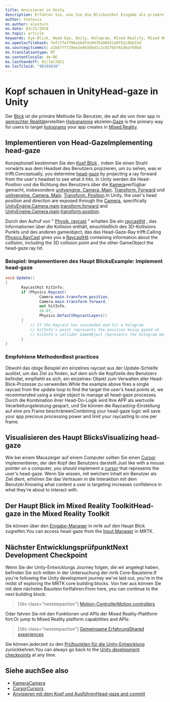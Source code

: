 ```yaml
---
title: Anvisieren in Unity
description: Erfahren Sie, wie Sie die Blickwinkel Eingabe als primäre Methode für Benutzer verwenden können, um die Hologramme, die Ihre APP in gemischter Realität erstellt, als Ziel
author: thetuvix
ms.author: alexturn
ms.date: 03/21/2018
ms.topic: article
keywords: Eye-Blick, Head-Eye, Unity, Hologram, Mixed Reality, Mixed Reality-Headset, Windows Mixed Reality-Headset, Virtual Reality-Headset, mrtk, Mixed Reality Toolkit
ms.openlocfilehash: 7efc77eff90a164fdc0476a90912a0f52c9bb33d
ms.sourcegitcommit: a1bb77f729ee2e0b3dbd1c2c837bb7614ba7b9bd
ms.translationtype: MT
ms.contentlocale: de-DE
ms.lasthandoff: 01/14/2021
ms.locfileid: "98192638"
---
```

# <a name="head-gaze-in-unity"></a><span data-ttu-id="212d9-104">Kopf schauen in Unity</span><span class="sxs-lookup"><span data-stu-id="212d9-104">Head-gaze in Unity</span></span>

<span data-ttu-id="212d9-105">Der [Blick](../../design/gaze-and-commit.md) ist die primäre Methode für Benutzer, die auf die von ihrer app in [gemischter Realität](../../discover/mixed-reality.md)erstellten [Hologramme](../../discover/hologram.md) abzielen.</span><span class="sxs-lookup"><span data-stu-id="212d9-105">[Gaze](../../design/gaze-and-commit.md) is the primary way for users to target [holograms](../../discover/hologram.md) your app creates in [Mixed Reality](../../discover/mixed-reality.md).</span></span>

## <a name="implementing-head-gaze"></a><span data-ttu-id="212d9-106">Implementieren von Head-Gaze</span><span class="sxs-lookup"><span data-stu-id="212d9-106">Implementing head-gaze</span></span>

<span data-ttu-id="212d9-107">Konzeptionell bestimmen Sie den [Kopf Blick](../../design/gaze-and-commit.md) , indem Sie einen Strahl vorwärts aus dem Headset des Benutzers projizieren, um zu sehen, was er trifft.</span><span class="sxs-lookup"><span data-stu-id="212d9-107">Conceptually, you determine [head-gaze](../../design/gaze-and-commit.md) by projecting a ray forward from the user's headset to see what it hits.</span></span> <span data-ttu-id="212d9-108">In Unity werden die Head-Position und die Richtung des Benutzers über die [Kamera](camera-in-unity.md)verfügbar gemacht, insbesondere [unityengine. Camera. Main](https://docs.unity3d.com/ScriptReference/Camera-main.html). [Transform. Forward](https://docs.unity3d.com/ScriptReference/Transform-forward.html) und [unityengine. Camera. Main](https://docs.unity3d.com/ScriptReference/Camera-main.html). [Transform. Position](https://docs.unity3d.com/ScriptReference/Transform-position.html).</span><span class="sxs-lookup"><span data-stu-id="212d9-108">In Unity, the user's head position and direction are exposed through the [Camera](camera-in-unity.md), specifically [UnityEngine.Camera.main](https://docs.unity3d.com/ScriptReference/Camera-main.html).[transform.forward](https://docs.unity3d.com/ScriptReference/Transform-forward.html) and [UnityEngine.Camera.main](https://docs.unity3d.com/ScriptReference/Camera-main.html).[transform.position](https://docs.unity3d.com/ScriptReference/Transform-position.html).</span></span>

<span data-ttu-id="212d9-109">Durch den Aufruf von " [Physik. raycast](https://docs.unity3d.com/ScriptReference/Physics.Raycast.html) " erhalten Sie ein [raycasthit](https://docs.unity3d.com/ScriptReference/RaycastHit.html) , das Informationen über die Kollision enthält, einschließlich des 3D-Kollisions Punkts und des anderen gameobject, das das Head-Gaze-Ray trifft.</span><span class="sxs-lookup"><span data-stu-id="212d9-109">Calling [Physics.RayCast](https://docs.unity3d.com/ScriptReference/Physics.Raycast.html) gives you a [RaycastHit](https://docs.unity3d.com/ScriptReference/RaycastHit.html) containing information about the collision, including the 3D collision point and the other GameObject the head-gaze ray hit.</span></span>

### <a name="example-implement-head-gaze"></a><span data-ttu-id="212d9-110">Beispiel: Implementieren des Haupt Blicks</span><span class="sxs-lookup"><span data-stu-id="212d9-110">Example: Implement head-gaze</span></span>

```cs
void Update()
{
       RaycastHit hitInfo;
       if (Physics.Raycast(
               Camera.main.transform.position,
               Camera.main.transform.forward,
               out hitInfo,
               20.0f,
               Physics.DefaultRaycastLayers))
       {
           // If the Raycast has succeeded and hit a hologram
           // hitInfo's point represents the position being gazed at
           // hitInfo's collider GameObject represents the hologram being gazed at
       }
}
```

### <a name="best-practices"></a><span data-ttu-id="212d9-111">Empfohlene Methoden</span><span class="sxs-lookup"><span data-stu-id="212d9-111">Best practices</span></span>

<span data-ttu-id="212d9-112">Obwohl das obige Beispiel ein einzelnes raycast aus der Update-Schleife auslöst, um das Ziel zu finden, auf dem sich die Kopfzeile des Benutzers befindet, empfiehlt es sich, ein einzelnes-Objekt zum Verwalten aller Head-Blick-Prozesse zu verwenden.</span><span class="sxs-lookup"><span data-stu-id="212d9-112">While the example above fires a single raycast from the update loop to find the target the user's head points at, we recommended using a single object to manage all head-gaze processes.</span></span> <span data-ttu-id="212d9-113">Durch die Kombination ihrer Head-Do-Logik wird Ihre APP als wertvolle Verarbeitungsleistung gespart, und Sie können die Raycasting-Einstellung auf eine pro Frame beschränken</span><span class="sxs-lookup"><span data-stu-id="212d9-113">Combining your head-gaze logic will save your app precious processing power and limit your raycasting to one per frame.</span></span>

## <a name="visualizing-head-gaze"></a><span data-ttu-id="212d9-114">Visualisieren des Haupt Blicks</span><span class="sxs-lookup"><span data-stu-id="212d9-114">Visualizing head-gaze</span></span>

<span data-ttu-id="212d9-115">Wie bei einem Mauszeiger auf einem Computer sollten Sie einen [Cursor](../../design/cursors.md) implementieren, der den Kopf des Benutzers darstellt.</span><span class="sxs-lookup"><span data-stu-id="212d9-115">Just like with a mouse pointer on a computer, you should implement a [cursor](../../design/cursors.md) that represents the user's head-gaze.</span></span> <span data-ttu-id="212d9-116">Wenn Sie wissen, mit welchem Inhalt ein Benutzer als Ziel dient, erhöhen Sie das Vertrauen in die Interaktion mit dem Benutzer.</span><span class="sxs-lookup"><span data-stu-id="212d9-116">Knowing what content a user is targeting increases confidence in what they're about to interact with.</span></span>

## <a name="head-gaze-in-the-mixed-reality-toolkit"></a><span data-ttu-id="212d9-117">Der Haupt Blick im Mixed Reality Toolkit</span><span class="sxs-lookup"><span data-stu-id="212d9-117">Head-gaze in the Mixed Reality Toolkit</span></span> 
<span data-ttu-id="212d9-118">Sie können über den [Eingabe-Manager](https://microsoft.github.io/MixedRealityToolkit-Unity/Documentation/Input/Overview.html) in mrtk auf den Haupt Blick zugreifen.</span><span class="sxs-lookup"><span data-stu-id="212d9-118">You can access head-gaze from the [Input Manager](https://microsoft.github.io/MixedRealityToolkit-Unity/Documentation/Input/Overview.html) in MRTK.</span></span>

## <a name="next-development-checkpoint"></a><span data-ttu-id="212d9-119">Nächster Entwicklungsprüfpunkt</span><span class="sxs-lookup"><span data-stu-id="212d9-119">Next Development Checkpoint</span></span>

<span data-ttu-id="212d9-120">Wenn Sie der Unity-Entwicklungs Journey folgen, die wir angelegt haben, befinden Sie sich mitten in der Untersuchung der mrtk Core-Bausteine.</span><span class="sxs-lookup"><span data-stu-id="212d9-120">If you're following the Unity development journey we've laid out, you're in the midst of exploring the MRTK core building blocks.</span></span> <span data-ttu-id="212d9-121">Von hier aus können Sie mit dem nächsten Baustein fortfahren:</span><span class="sxs-lookup"><span data-stu-id="212d9-121">From here, you can continue to the next building block:</span></span>

> [!div class="nextstepaction"]
> [<span data-ttu-id="212d9-122">Motion-Controller</span><span class="sxs-lookup"><span data-stu-id="212d9-122">Motion controllers</span></span>](motion-controllers-in-unity.md)

<span data-ttu-id="212d9-123">Oder fahren Sie mit den Funktionen und APIs der Mixed Reality-Plattform fort:</span><span class="sxs-lookup"><span data-stu-id="212d9-123">Or jump to Mixed Reality platform capabilities and APIs:</span></span>

> [!div class="nextstepaction"]
> [<span data-ttu-id="212d9-124">Gemeinsame Erfahrung</span><span class="sxs-lookup"><span data-stu-id="212d9-124">Shared experiences</span></span>](shared-experiences-in-unity.md)

<span data-ttu-id="212d9-125">Sie können jederzeit zu den [Prüfpunkten für die Unity-Entwicklung](unity-development-overview.md#2-core-building-blocks) zurückkehren.</span><span class="sxs-lookup"><span data-stu-id="212d9-125">You can always go back to the [Unity development checkpoints](unity-development-overview.md#2-core-building-blocks) at any time.</span></span>

## <a name="see-also"></a><span data-ttu-id="212d9-126">Siehe auch</span><span class="sxs-lookup"><span data-stu-id="212d9-126">See also</span></span>
* [<span data-ttu-id="212d9-127">Kamera</span><span class="sxs-lookup"><span data-stu-id="212d9-127">Camera</span></span>](camera-in-unity.md)
* [<span data-ttu-id="212d9-128">Cursor</span><span class="sxs-lookup"><span data-stu-id="212d9-128">Cursors</span></span>](../../design/cursors.md)
* [<span data-ttu-id="212d9-129">Anvisieren mit dem Kopf und Ausführen</span><span class="sxs-lookup"><span data-stu-id="212d9-129">Head-gaze and commit</span></span>](../../design/gaze-and-commit.md)
